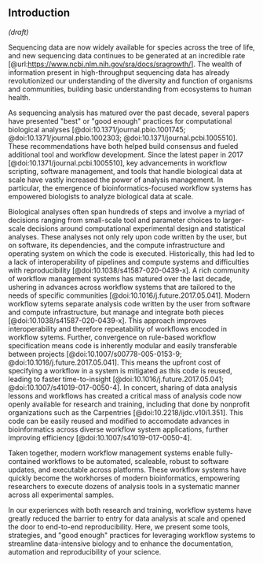 ## Introduction
*(draft)*

Sequencing data are now widely available for species across the tree of life, and new sequencing data continues to be generated at an incredible rate [@url:https://www.ncbi.nlm.nih.gov/sra/docs/sragrowth/].
The wealth of information present in high-throughput sequencing data has already revolutionized our understanding of the diversity and function of organisms and communities, building basic understanding from ecosystems to human health.

As sequencing analysis has matured over the past decade, several papers have presented "best" or "good enough" practices for computational biological analyses [@doi:10.1371/journal.pbio.1001745; @doi:10.1371/journal.pbio.1002303; @doi:10.1371/journal.pcbi.1005510].
These recommendations have both helped build consensus and fueled additional tool and workflow development.
Since the latest paper in 2017 [@doi:10.1371/journal.pcbi.1005510],  key advancements in workflow scripting, software management, and tools that handle biological data at scale have vastly increased the power of analysis management.
In particular, the emergence of bioinformatics-focused workflow systems has empowered biologists to analyze biological data at scale.

Biological analyses often span hundreds of steps and involve a myriad of decisions ranging from small-scale tool and parameter choices to larger-scale decisions around computational experimental design and statistical analyses.
These analyses not only rely upon code written by the user, but on software, its dependencies, and the compute infrastructure and operating system on which the code is executed. 
Historically, this had led to a lack of interoperability of pipelines and compute systems and difficulties with reproducibility [@doi:10.1038/s41587-020-0439-x]. 
A rich community of workflow management systems has matured over the last decade, ushering in advances across workflow systems that are tailored to the needs of specific communities [@doi:10.1016/j.future.2017.05.041].
Modern workflow sytems separate analysis code written by the user from software and compute infrastructure, but manage and integrate both pieces [@doi:10.1038/s41587-020-0439-x].
This approach improves interoperability and therefore repeatability of workflows encoded in workflow sytems.
Further, convergence on rule-based workflow specification means code is inherently modular and easily transferable between projects [@doi:10.1007/s00778-005-0153-9; @doi:10.1016/j.future.2017.05.041].
This means the upfront cost of specifying a workflow in a system is mitigated as this code is reused, leading to faster time-to-insight [@doi:10.1016/j.future.2017.05.041; @doi:10.1007/s41019-017-0050-4].
In concert, sharing of data analysis lessons and workflows has created a critical mass of analysis code now openly available for research and training, including that done by nonprofit organizations such as the Carpentries [@doi:10.2218/ijdc.v10i1.351].
This code can be easily reused and modified to accomodate advances in bioinformatics across diverse workflow system applications, further improving efficiency [@doi:10.1007/s41019-017-0050-4].

Taken together, modern workflow management systems enable fully-contained workflows to be automated, scaleable, robust to software updates, and executable across platforms.
These workflow systems have quickly become the workhorses of modern bioinformatics, empowering researchers to execute dozens of analysis tools in a systematic manner across all experimental samples.

In our experiences with both research and training, workflow systems have greatly reduced the barrier to entry for data analysis at scale and opened the door to end-to-end reproducibility.
Here, we present some tools, strategies, and "good enough" practices for leveraging workflow systems to streamline data-intensive biology and to enhance the documentation, automation and reproducibility of your science.
